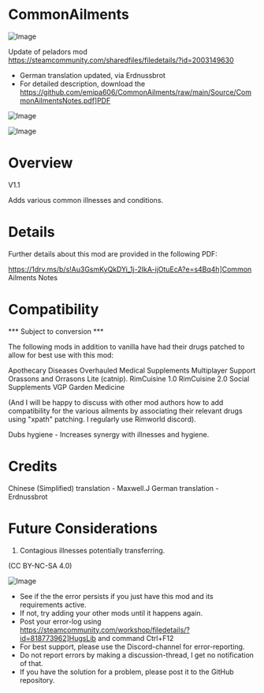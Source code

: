 # CommonAilments

![Image](https://i.imgur.com/buuPQel.png)

Update of peladors mod
https://steamcommunity.com/sharedfiles/filedetails/?id=2003149630

- German translation updated, via Erdnussbrot
- For detailed description, download the https://github.com/emipa606/CommonAilments/raw/main/Source/CommonAilmentsNotes.pdf]PDF

![Image](https://i.imgur.com/pufA0kM.png)

	
![Image](https://i.imgur.com/Z4GOv8H.png)


# Overview
 V1.1

Adds various common illnesses and conditions.

# Details


Further details about this mod are provided in the following PDF:

https://1drv.ms/b/s!Au3GsmKyQkDYi_1j-2IkA-ijOtuEcA?e=s4Bq4h]Common Ailments Notes



# Compatibility
  *** Subject to conversion ***

The following mods in addition to vanilla have had their drugs patched to allow for best use with this mod:

Apothecary
Diseases Overhauled
Medical Supplements
Multiplayer Support
Orassons and Orrasons Lite (catnip).
RimCuisine 1.0
RimCuisine 2.0
Social Supplements
VGP Garden Medicine

(And I will be happy to discuss with other mod authors how to add compatibility for the various ailments by associating their relevant drugs using "xpath" patching. I regularly use Rimworld discord).

Dubs hygiene - Increases synergy with illnesses and hygiene.

# Credits


Chinese (Simplified) translation - Maxwell.J
German translation - Erdnussbrot

# Future Considerations


1) Contagious illnesses potentially transferring.


(CC BY-NC-SA 4.0)


![Image](https://i.imgur.com/PwoNOj4.png)



-  See if the the error persists if you just have this mod and its requirements active.
-  If not, try adding your other mods until it happens again.
-  Post your error-log using https://steamcommunity.com/workshop/filedetails/?id=818773962]HugsLib and command Ctrl+F12
-  For best support, please use the Discord-channel for error-reporting.
-  Do not report errors by making a discussion-thread, I get no notification of that.
-  If you have the solution for a problem, please post it to the GitHub repository.





